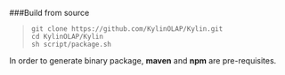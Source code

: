 ###Build from source
>     git clone https://github.com/KylinOLAP/Kylin.git   
>     cd KylinOLAP/Kylin   
>     sh script/package.sh

In order to generate binary package, **maven** and **npm** are pre-requisites.